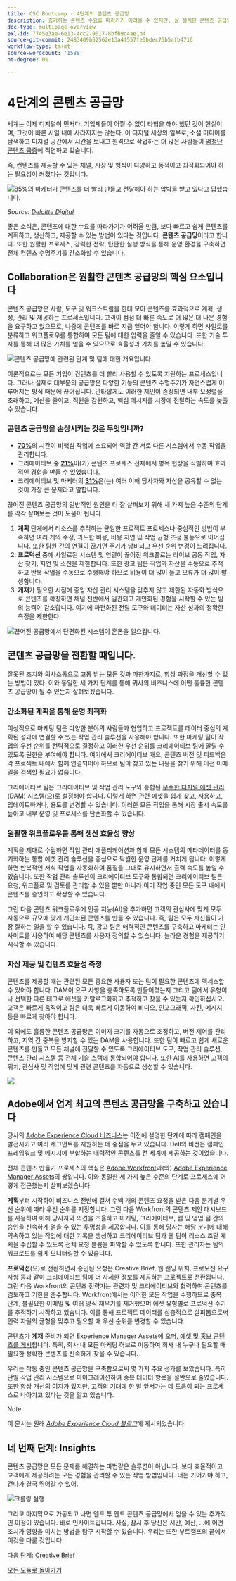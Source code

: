 ```yaml
---
title: CSC Bootcamp - 4단계의 콘텐츠 공급망
description: 증가하는 콘텐츠 수요를 따라가기 어려울 수 있지만, 잘 설계된 콘텐츠 공급망을 통해 빠르고 쉽게 콘텐츠를 계획하고, 생산하고, 전달할 수 있습니다.
doc-type: multipage-overview
exl-id: 7745e3ae-6e13-4cc2-9017-8bfb9d4ae1b4
source-git-commit: 2483409b52562e13a4f557fe5bdec75b5afb4716
workflow-type: tm+mt
source-wordcount: '1588'
ht-degree: 0%

---
```


# 4단계의 콘텐츠 공급망

세계는 이제 디지털이 먼저다. 기업체들이 어쩔 수 없이 타협을 해야 했던 것이 현실이며, 그것이 빠른 시일 내에 사라지지는 않는다. 이 디지털 세상의 일부로, 소셜 미디어를 탐색하고 디지털 공간에서 시간을 보내고 원격으로 작업하는 더 많은 사람들이 [엄청난 콘텐츠 급증](https://www.prnewswire.com/news-releases/content-marketing-market-size-to-grow-by-usd-487-24-billion--by-objective-platform-end-user-and-geography---forecast-and-analysis-2022-2026--301562808.html)에 직면하고 있습니다.

즉, 컨텐츠를 제공할 수 있는 채널, 시장 및 형식이 다양하고 동적이고 최적화되어야 하는 필요성이 커졌다는 것입니다.

![85%의 마케터가 콘텐츠를 더 빨리 만들고 전달해야 하는 압박을 받고 있다고 답했습니다.](./images/pressure-to-create-content.png)

_Source:_ [_Deloitte Digital_](https://www2.deloitte.com/content/dam/Deloitte/uk/Documents/consultancy/deloitte-uk-future-of-experience-time-to-market.pdf)

좋은 소식은, 콘텐츠에 대한 수요를 따라가기가 어려울 만큼, 보다 빠르고 쉽게 콘텐츠를 계획하고, 생산하고, 제공할 수 있는 방법이 있다는 것입니다. **콘텐츠 공급망**&#x200B;이라고 합니다. 또한 원활한 프로세스, 강력한 전략, 탄탄한 실행 방식을 통해 운영 환경을 구축하면 전체 컨텐츠 수명주기를 간소화할 수 있습니다.

## Collaboration은 원활한 콘텐츠 공급망의 핵심 요소입니다

콘텐츠 공급망은 사람, 도구 및 워크스트림을 한데 모아 콘텐츠를 효과적으로 계획, 생성, 관리 및 제공하는 프로세스입니다. 고객이 점점 더 빠른 속도로 더 많은 더 나은 경험을 요구하고 있으므로, 나중에 콘텐츠를 바로 지금 얻어야 합니다. 이렇게 하면 사일로를 분류하고 워크플로우를 통합하여 모든 팀에 대한 압력을 줄일 수 있습니다. 또한 기술 투자를 통해 더 많은 가치를 얻을 수 있으므로 효율성과 가치를 높일 수 있습니다.

![콘텐츠 공급망에 관련된 단계 및 팀에 대한 개요입니다.](./images/csc-overview.png)

이론적으로는 모든 기업이 컨텐츠를 더 빨리 사용할 수 있도록 지원하는 프로세스입니다. 그러나 실제로 대부분의 공급망은 다양한 기능의 콘텐츠 수명주기가 자연스럽게 이루어지는 방식 때문에 끊어집니다. 안타깝게도 이러한 체인이 손상되면 내부 오정렬을 초래하고, 예산을 줄이고, 직원을 감원하고, 핵심 메시지를 시장에 전달하는 속도를 늦출 수 있습니다.

### 콘텐츠 공급망을 손상시키는 것은 무엇입니까?

- [**70%**](https://business.adobe.com/resources/reports/future-creative-experiences.html)의 시간이 비핵심 작업에 소요되어 역할 간 서로 다른 시스템에서 수동 작업을 관리합니다.
- 크리에이티브 중 [**21%**](https://business.adobe.com/resources/reports/future-creative-experiences.html)이(가) 콘텐츠 프로세스 전체에서 병목 현상을 식별하여 효과적인 경험을 만들 수 있었습니다.
- 크리에이티브 및 마케터의 [**31%**](https://www.fotoware.com/blog/dam-industry-trends-by-fotoware)은(는) 여러 이해 당사자와 자산을 공유할 수 없는 것이 가장 큰 문제라고 말합니다.

끊어진 콘텐츠 공급망의 일반적인 원인을 더 잘 살펴보기 위해 세 가지 높은 수준의 단계를 각각 살펴보는 것이 도움이 됩니다.

1. **계획** 단계에서 리소스를 추적하는 균일한 프로젝트 프로세스나 중심적인 방법이 부족하면 여러 개의 수정, 과도한 비용, 비용 지연 및 작업 균형 조정 불능으로 이어집니다. 또한 팀원 간의 연결이 끊기면 주기가 낭비되고 우선 순위 변경이 느려집니다.
2. **프로덕션** 중에 사일로된 시스템 및 연결이 끊어진 워크플로는 라이브 공동 작업, 자산 찾기, 지연 및 소진을 제한합니다. 또한 광고 팀은 작업과 자산을 수동으로 추적하고 반복 작업을 수동으로 수행해야 하므로 비용이 더 많이 들고 오류가 더 많이 발생합니다.
3. **게재**&#x200B;가 필요한 시점에 중앙 자산 관리 시스템을 갖추지 않고 제한된 자동화 방식으로 콘텐츠를 확장하면 채널 전반에서 일관되고 개인화된 경험을 시작할 수 있는 팀의 능력이 감소합니다. 여기에 파편화된 전달 도구와 데이터는 자산 성과의 정확한 측정을 제한한다.

![끊어진 공급망에서 단편화된 시스템이 혼돈을 일으킵니다.](./images/fragmented-supply-chain.png)

## 콘텐츠 공급망을 전환할 때입니다.

잘못된 조치와 의사소통으로 고통 받는 모든 것과 마찬가지로, 항상 과정을 개선할 수 있는 방법이 있다. 이와 동일한 세 가지 단계를 통해 귀사의 비즈니스에 어떤 훌륭한 콘텐츠 공급망이 될 수 있는지 살펴보겠습니다.

### 간소화된 계획을 통해 운영 최적화

이상적으로 마케팅 팀은 다양한 분야의 사람들과 협업하고 프로젝트를 데이터 중심의 계획된 성과에 연결할 수 있는 작업 관리 솔루션을 사용해야 합니다. 또한 마케팅 팀이 작업의 우선 순위를 전략적으로 결정하고 이러한 우선 순위를 크리에이티브 팀에 알릴 수 있도록 권한을 부여해야 합니다. 여기에서 크리에이티브 개요, 콘텐츠 버전 및 피드백은 각 프로젝트 내에서 함께 연결되어야 하므로 팀이 찾고 있는 내용을 찾기 위해 이전 이메일을 검색할 필요가 없습니다.

크리에이티브 팀은 크리에이티브 및 작업 관리 도구와 통합된 [우수한 디지털 에셋 관리](https://business.adobe.com/kr/products/experience-manager/assets/digital-asset-management.html) [(DAM)](https://business.adobe.com/kr/products/experience-manager/assets/digital-asset-management.html) [시스템](https://business.adobe.com/kr/products/experience-manager/assets/digital-asset-management.html)(으)로 설정해야 합니다. 이렇게 하면 관련 에셋을 쉽게 찾고, 사용하고, 업데이트하거나, 용도를 변경할 수 있습니다. 이러한 모든 작업을 통해 시장 출시 속도를 높이고 내부 운영 및 프로세스를 단순화할 수 있습니다.

### 원활한 워크플로우를 통해 생산 효율성 향상

계획을 제대로 수립하면 작업 관리 애플리케이션과 함께 모든 시스템의 메타데이터를 동기화하는 통합 에셋 관리 솔루션을 중심으로 탁월한 운영 단계를 거치게 됩니다. 이렇게 하면 반복적인 서식 작업을 자동화하여 품질을 그대로 유지하면서 출력 속도를 높일 수 있습니다. 또한 작업 관리 솔루션이 크리에이티브 도구와 통합되면 크리에이티브 팀은 요청, 워크플로 및 검토를 관리할 수 있을 뿐만 아니라 이미 작업 중인 모든 도구 내에서 콘텐츠를 승인하고 확정할 수 있습니다.

그런 다음 콘텐츠 워크플로우에 인공 지능(AI)을 추가하면 고객의 관심사에 맞게 모두 자동으로 규모에 맞게 개인화된 콘텐츠를 만들 수 있습니다. 즉, 팀은 모두 자신들이 가장 잘하는 일을 할 수 있습니다. 즉, 광고 팀은 매력적인 콘텐츠를 구축하고 마케터는 인사이트를 사용하여 해당 콘텐츠를 사용자 정의할 수 있습니다. 놀라운 경험을 제공하기 시작할 수 있습니다.

### 자산 제공 및 컨텐츠 효율성 측정

콘텐츠를 제공할 때는 관련된 모든 중요한 사용자 또는 팀이 필요한 콘텐츠에 액세스할 수 있어야 합니다. DAM이 요구 사항을 충족하도록 만들어졌는지 그리고 팀에서 유형이나 선택한 다른 태그로 에셋을 카탈로그화하고 추적하고 찾을 수 있는지 확인하십시오. 고객은 빠르게 움직이고 팀은 더욱 빠르게 이동하여 비디오, 인포그래픽, 사진, 메시지 등을 빠르게 찾아야 합니다.

이 외에도 훌륭한 콘텐츠 공급망은 이미지 크기를 자동으로 조정하고, 버전 제어를 관리하고, 지역 간 중복을 방지할 수 있는 DAM을 사용합니다. 또한 팀이 빠르고 쉽게 새로운 콘텐츠를 만들고 모든 채널에 전달할 수 있도록 크리에이티브 도구, 작업 관리 솔루션, 콘텐츠 관리 시스템 등 전체 기술 스택에 통합되어야 합니다. 또한 AI를 사용하면 고객의 위치, 관심사 및 작업에 맞게 관련 콘텐츠를 자동으로 생성할 수 있습니다.

![](./images/csc-in-action.png)

## Adobe에서 업계 최고의 콘텐츠 공급망을 구축하고 있습니다

당사의 [Adobe Experience Cloud 비즈니스](https://business.adobe.com/kr/)는 이전에 설명한 단계에 따라 캠페인을 발전시키고 여러 세그먼트를 지원하는 데 중점을 두고 있습니다. Dell의 비전은 캠페인 프레임워크 및 메시지에 부합하는 매력적인 콘텐츠를 전 세계에 제공하는 것이었습니다.

전체 콘텐츠 만들기 프로세스의 핵심은 [Adobe Workfront](https://business.adobe.com/kr/products/workfront/main.html)과(와) [Adobe Experience Manager Assets](https://business.adobe.com/kr/products/experience-manager/assets/aem-assets.html)의 쌍입니다. 이와 동일한 세 가지 높은 수준의 단계로 프로세스에 어떻게 접근했는지 살펴보겠습니다.

**계획**&#x200B;부터 시작하여 비즈니스 전반에 걸쳐 수백 개의 콘텐츠 요청을 받은 다음 분기별 우선 순위에 따라 우선 순위를 지정합니다. 그런 다음 Workfront의 콘텐츠 제안 대시보드를 사용하여 이해 당사자와 의견을 조율하고 마케팅, 크리에이티브, 웹 및 영업 팀 간의 승인을 신속하게 얻을 수 있는 투명성을 제공합니다. 이를 통해 당사는 해당 분기에 대해 약속하고 있는 작업에 대한 기록을 생성하고 크리에이티브 팀과 웹 팀이 리소스 조달 계획을 수립할 수 있도록 전체 요청 볼륨을 파악할 수 있도록 합니다. 또한 관리자는 팀의 워크로드를 쉽게 모니터링할 수 있습니다.

**프로덕션**(으)로 전환하면서 승인된 요청은 Creative Brief, 웹 랜딩 위치, 프로모션 요구 사항 등과 같이 크리에이티브 팀에 더 자세한 정보를 제공하는 프로젝트로 전환됩니다. 그런 다음 Workfront의 콘텐츠 전략가는 관련자 및 크리에이티브와 협력하여 콘텐츠를 검토하고 기한을 준수합니다. Workfront에서는 이러한 모든 작업을 수행하므로 중복 단계, 불필요한 이메일 및 여러 양식 채우기를 제거했으며 에셋 유형별로 프로덕션 주기를 추적하기 시작하고 있습니다. 이를 통해 프로젝트 데이터를 심층적으로 살펴봄으로써 인력 자원의 균형을 맞추고 필요할 때 우선 순위를 변경할 수 있습니다.

콘텐츠가 **게재** 준비가 되면 Experience Manager Assets에 [오퍼, 에셋 및 홍보 콘텐츠를 게시](https://business.adobe.com/customer-success-stories/adobe-content-hub-case-study.html)합니다. 특히, 회사 내 모든 마케팅 허브로 이동하여 회사 내 누구나 필요할 때 필요한 정확한 콘텐츠를 신속하게 찾을 수 있습니다.

우리는 작동 중인 콘텐츠 공급망을 구축함으로써 몇 가지 주요 성과를 보았습니다. 특히 단일 작업 관리 시스템으로 마이그레이션하여 중복 데이터 항목을 절반으로 줄였습니다. 또한 항상 개선의 여지가 있지만, 고객의 기대에 한 발 앞서가는 데 도움이 되는 프로세스로 나아가고 있다는 것을 알고 있습니다.

>[!NOTE]
>
> 이 문서는 원래 [_Adobe Experience Cloud 블로그_](https://business.adobe.com/blog/how-to/create-a-content-supply-chain-that-will-stand-the-test-of-time)에 게시되었습니다.

## 네 번째 단계: Insights

콘텐츠 공급망은 모든 문제를 해결하는 마법같은 솔루션이 아닙니다. 보다 효율적이고 고객에게 제공하려는 모든 경험을 관리할 수 있는 작업 방법입니다. 너는 기어가야 하고, 걷다가 결국 뛰어갈 수 있어.

![크롤링 실행](./images/crawl-walk-run.png)

그리고 마지막으로 가동되고 나면 엔드 투 엔드 콘텐츠 공급망에서 얻을 수 있는 추가적인 이점이 있습니다. 바로 인사이트입니다. 사실, 잠시 후 당신은 시간, 예산, ...에 어떤 조치가 영향을 미치는 방법을 탐구 시작할 수 있습니다. 우리는 또한 부트캠프의 끝에서 이것을 다룰 것입니다.

다음 단계: [Creative Brief](./creative-brief.md)

[모든 모듈로 돌아가기](./overview.md)
